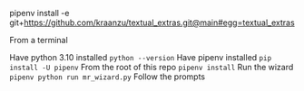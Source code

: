 pipenv install -e git+https://github.com/kraanzu/textual_extras.git@main#egg=textual_extras

From a terminal

Have python 3.10 installed
`python --version`
Have pipenv installed
`pip install -U pipenv`
From the root of this repo
`pipenv install`
Run the wizard
`pipenv python run mr_wizard.py`
Follow the prompts
